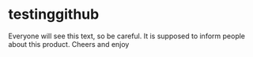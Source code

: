 # testinggithub
Everyone will see this text, so be careful. It is supposed to inform people about this product.
Cheers and enjoy

